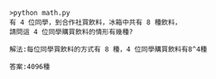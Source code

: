        >python math.py
        有 4 位同學，到合作社買飲料，冰箱中共有 8 種飲料，
        請問這 4 位同學購買飲料的情形有幾種?

        解法:每位同學買飲料的方式有 8 種，4 位同學購買飲料有8^4種

        答案:4096種